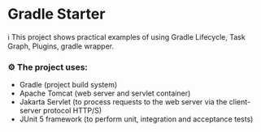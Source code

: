 # Gradle Starter

ℹ ️This project shows practical examples of using Gradle Lifecycle, Task Graph, Plugins, gradle wrapper.

### ⚙️ The project uses:

- Gradle (project build system)
- Apache Tomcat (web server and servlet container)
- Jakarta Servlet (to process requests to the web server via the client-server protocol HTTP/S)
- JUnit 5 framework (to perform unit, integration and acceptance tests)
